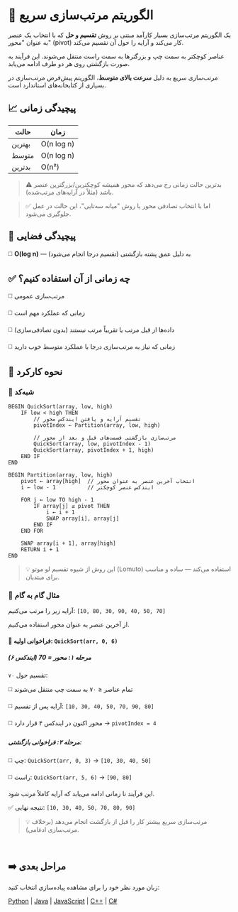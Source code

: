 # 🔴 الگوریتم مرتب‌سازی سریع

یک الگوریتم مرتب‌سازی بسیار کارآمد مبتنی بر روش **تقسیم و حل** که با انتخاب یک عنصر به عنوان "محور" (pivot) کار می‌کند و آرایه را حول آن تقسیم می‌کند.

عناصر کوچکتر به سمت چپ و بزرگترها به سمت راست منتقل می‌شوند. این فرآیند به صورت بازگشتی روی هر دو طرف ادامه می‌یابد.

مرتب‌سازی سریع به دلیل **سرعت بالای متوسط**، الگوریتم پیش‌فرض مرتب‌سازی در بسیاری از کتابخانه‌های استاندارد است.

## 📈 پیچیدگی زمانی

| حالت       | زمان         |
|-----------|--------------|
| بهترین    | O(n log n)   |
| متوسط     | O(n log n)   |
| بدترین   | O(n²)        |

> ⚠️ بدترین حالت زمانی رخ می‌دهد که محور همیشه کوچکترین/بزرگترین عنصر باشد (مثلاً در آرایه‌های مرتب‌شده). 

> ✅ اما با انتخاب تصادفی محور یا روش "میانه سه‌تایی"، این حالت در عمل جلوگیری می‌شود.

## 💾 پیچیدگی فضایی
◻️ **O(log n)** — به دلیل عمق پشته بازگشتی (تقسیم درجا انجام می‌شود)

## ✅ چه زمانی از آن استفاده کنیم؟
◻️ مرتب‌سازی عمومی

◻️ زمانی که عملکرد مهم است

◻️ داده‌ها از قبل مرتب یا تقریباً مرتب نیستند (بدون تصادفی‌سازی)

◻️ زمانی که نیاز به مرتب‌سازی درجا با عملکرد متوسط خوب دارید

## 🔄 نحوه کارکرد

### 🧩 شبه‌کد

```text
BEGIN QuickSort(array, low, high)
    IF low < high THEN
        // تقسیم آرایه و یافتن ایندکس محور
        pivotIndex ← Partition(array, low, high)

        // مرتب‌سازی بازگشتی قسمت‌های قبل و بعد از محور
        QuickSort(array, low, pivotIndex - 1)
        QuickSort(array, pivotIndex + 1, high)
    END IF
END

BEGIN Partition(array, low, high)
    pivot ← array[high]  // انتخاب آخرین عنصر به عنوان محور
    i ← low - 1          // ایندکس عنصر کوچکتر

    FOR j ← low TO high - 1
        IF array[j] ≤ pivot THEN
            i ← i + 1
            SWAP array[i], array[j]
        END IF
    END FOR

    SWAP array[i + 1], array[high]
    RETURN i + 1
END
```
> 💡 این روش از شیوه تقسیم لو موتو (Lomuto) استفاده می‌کند — ساده و مناسب برای مبتدیان. 

### 🔄 مثال گام به گام
آرایه زیر را مرتب می‌کنیم: `‭[10, 80, 30, 90, 40, 50, 70]‬`

از آخرین عنصر به عنوان محور استفاده می‌کنیم.

#### 🔁 فراخوانی اولیه: `QuickSort(arr, 0, 6)`

##### مرحله ۱: محور = 70 (ایندکس ۶)
تقسیم حول `۷۰`:

◻️ تمام عناصر ≤ ۷۰ به سمت چپ منتقل می‌شوند

◻️ آرایه پس از تقسیم: `‭[10, 30, 40, 50, 70, 90, 80]‬`

◻️  محور اکنون در ایندکس ۴ قرار دارد → `pivotIndex = 4`

##### مرحله ۲: فراخوانی بازگشتی:

◻️ چپ: `QuickSort(arr, 0, 3)` → `‭[10, 30, 40, 50]‬`

◻️ راست: `QuickSort(arr, 5, 6)` → `‭[90, 80]‬`

این فرآیند تا زمانی ادامه می‌یابد که آرایه کاملاً مرتب شود.

✅ نتیجه نهایی: `‭[10, 30, 40, 50, 70, 80, 90]‬`

> 💡 مرتب‌سازی سریع بیشتر کار را قبل از بازگشت انجام می‌دهد (برخلاف مرتب‌سازی ادغامی). 

<br />

## ➡️ مراحل بعدی
زبان مورد نظر خود را برای مشاهده پیاده‌سازی انتخاب کنید:

[Python](/sorting/quick-sort/python/quick_sort.py) | [Java](/sorting/quick-sort/java/QuickSort.java) | [JavaScript](/sorting/quick-sort/javascript/quick-sort.js) | [C++](/sorting/quick-sort/c++/quick_sort.cpp) | [C#](/sorting/quick-sort/csharp/QuickSort.cs)